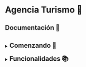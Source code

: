 # Agencia Turismo 🌟

## Documentación 📖
<br>
<details>
<summary> <h2 style="display:inline">Comenzando 🚀 </h2></summary>

### BBDD

Importa la bbdd ya creada que encontrarás dentro de la carpeta
_GestionTurnos\ **bbdd**_

##### Usuario: __"root"__
##### Contraseña:  __""__

Si tienes otro usuario y contraseña tendrás que ir al archivo pom.xml.
Ve a la pestaña source y añade tu nombre de usuario y tu contraseña:

property name="javax.persistence.jdbc.user" value="tu nombre de usuario"
property name="javax.persistence.jdbc.password" value="tu contraseña"

### Postman

Para probar la aplicación puedes usar Postman.
En la carpeta _GestionTurnos\ **postman**_ hay un archivo llamado __Agencia Turismo.postman_collection__.

### Seguridad

Para realizar el __login:__

* __Usuario:__ hackaboss

* __Contraseña:__ 123456
</details>
<br>
<details>
<summary><h2 style="display:inline">Funcionalidades 📚</h2></summary>



### Historias de Usuario

#### Historias de usuario de Hoteles para usuarios autenticados y no autenticados

__1. Obtener un listado de todos los hoteles registrados:__ <br>Los usuarios pueden ver un listado de todos los hoteles registrados en la aplicación.
 <br>
<br>
__Path:__ 

> localhost:8080/agency/hotels

__2. Obtener un listado de todos los hoteles disponibles en un determinado rango de fechas y según la ciudad seleccionada:__ <br>
Los usuarios pueden ver un listado de todos los hoteles disponibles en un determinado rango de fechas y según la ciudad seleccionada.
<br><br> __Path:__ 
> localhost:8080/agency/hotels?dateFrom=dd/mm/aaaa&dateTo=dd/mm/aaaa&destination="nombre_destino"

__3. Realizar una reserva de un hotel, indicando cantidad de personas, fecha de entrada, fecha de salida y tipo de habitación. Obtener como respuesta el monto total de la reserva realizada:__ <br>
Los usuarios pueden realizar una reserva de un hotel, 
indicando cantidad de personas, fecha de entrada, fecha de salida y tipo de habitación. Se obtendrá como respuesta el monto total de la reserva realizada.
<br><br>
__Path:__ 
> localhost:8080/agency/hotel-booking/new

* Ejemplo __json__ para crear una reserva de hotel:
```yaml
{
 //Para crear la reserva de hotel, se debe indicar el hotelCode de este.
 "hotelCode": "TM-0000002",
 "checkInDate": "2024-07-01",
 "checkOutDate": "2024-08-01",
 //Tipos de habitaciones; SINGLE, DOBLE, TRIPLE, MULTIPLE
 "roomType": "DOUBLE",
 "guests": [
  {
   "name": "John",
   "lastName": "Doe",
   "email": "john.doe@example.com",
   "phone": "123-456-7890",
   "dni": "12345698G"
  },
  {
   "name": "Jane",
   "lastName": "Doe",
   "email": "jane.doe@example.com",
   "phone": "098-765-4321",
   "dni": "98563214K"
  }
 ]
}
```
<details>
<summary><h4 style="display:inline">Validaciones ❗ </h4>
</summary>

1. Se comprueban que las fechas de entrada y salida sean correctas.
<br>
 Ejemplo de respuesta en caso de que las fechas no sean validas:

  ![invalidDates](GestionTurismo/doc/hotelResInvDates.png)

2. Se comprueba que el hotel exista.
<br>
 Ejemplo de respuesta en caso de que el hotel no exista:

  ![invalidHotel](GestionTurismo/doc/hotelResInvHotel.png)

3. Se comprueba que el hotel esté dado de alta.
<br>
 Ejemplo de respuesta en caso de que el hotel no esté dado de alta:

  ![invalidHotel](GestionTurismo/doc/hotelResUnHotel.png)

4. Se comprueba que haya huespedes en la reserva.
<br>
 Ejemplo de respuesta en caso de que no haya huespedes en la reserva:

  ![invalidGuests](GestionTurismo/doc/hotelResInvGuests.png)

5. Se comprueba que la habitación esté disponible.
<br>
 Ejemplo de respuesta en caso de que la habitación no esté disponible:

  ![invalidRoom](GestionTurismo/doc/hotelResInvRoom.png)

6. Se comprueba que el numero de huespedes no supere la capacidad de la habitación.
<br>
 Ejemplo de respuesta en caso de que el numero de huespedes supere la capacidad de la habitación:

  ![invalidGuests](GestionTurismo/doc/hotelResInvGuestsRoom.png)

</details>

__4. Obtener un hotel buscado por su Id:__
Los usuarios pueden realizar una busqueda de un hotel por el Id de este.
<br><br>
__Path:__ 
> localhost:8080/agency/hotels/{id}

#### Historias de usuario de Hoteles para usuarios autenticados

__1. Crear un hotel:__ Los usuarios autenticados pueden crear un hotel.
<br><br>__Path:__ 
> localhost:8080/agency/hotels/new

* Ejemplo __json__ para crear un hotel:
```yaml
{
"name": "Hotel Cristoforo Colombo",
"city": "Buenos Aires"
}
```

__2. Crear una habitación:__ Los usuarios autenticados pueden crear una habitación para un determinado hotel, usando el __hotelCode__.
<br><br>__Path:__ 
> localhost:8080/agency/rooms/new/{hotelCode}

* Ejemplo __json__ para crear una habitación:
```yaml
{
 "roomType": "TRIPLE",
 "availableFrom": "2024-01-01",
 "availableTo": "2024-12-31",
 "pricePerNight": 450.00
}
```

__3. Modificar un hotel:__ Los usuarios autenticados pueden modificar cualquier campo de un hotel buscándolo por su __hotelCode__.
<br><br>__Path:__ 
> localhost:8080/agency/hotels/edit/{hotelCode}
> 
* Ejemplo __json__ para modificar solamente la ciudad del hotel:
```yaml
{
  "city":"Barcelona"
}
```
<details>
<summary><h4 style="display:inline">Validaciones ❗ </h4>
</summary>


1. Se comprueba que el hotel exista.
   <br>
   Ejemplo de respuesta en caso de que el hotel no exista:

![invalidHotel](GestionTurismo/doc/hotelEditInvHotel.png)

</details>

__4. Modificar un hotel:__ Los usuarios autenticados pueden modificar __"name"__ y __"city"__ de un hotel pasándolos como parámetro y buscándolo por su __id__.
<br><br>__Path:__ 
> localhost:8080/agency/hotels/edit/{id}

<details>
<summary><h4 style="display:inline">Validaciones ❗ </h4>
</summary>

1. Se comprueba que el hotel exista.
<br>
 Ejemplo de respuesta en caso de que el hotel no exista:

  ![invalidHotel](GestionTurismo/doc/hotelEditInvHotel.png)

</details>


__5. Dar de baja un hotel:__ Los usuarios autenticados pueden dar de __baja__ o __alta__ pasándo un booleano como parámetro llamado __isActive__, un hotel buscándolo por su __hotelCode__.
<br><br>__Path:__ 
> localhost:8080/agency/hotels/edit/{hotelCode}

<details>
<summary><h4 style="display:inline">Validaciones ❗ </h4>
</summary>

1. Se comprueba que el hotel exista.
<br>
 Ejemplo de respuesta en caso de que el hotel no exista:

  ![invalidHotel](GestionTurismo/doc/hotelStatusInvHotel.png)

</details>

__6. Cancelar una reserva de hotel:__ Los usuarios autenticados pueden cancelar la reserva de un hotel, buscándola por su __id__.
<br><br>__Path:__ 
> localhost:8080/agency/hotel-booking/cancel/{id}

<details>
<summary><h4 style="display:inline">Validaciones ❗ </h4>
</summary>
1. Se comprueba que la reserva exista.
<br>
 Ejemplo de respuesta en caso de que la reserva no exista:

  ![invalidHotel](GestionTurismo/doc/hotelResCancelInvRes.png)

</details>

__7. Obtener todas las reservas de hotel:__ Los usuarios autenticados pueden obtener un listado de todas las reservas de todos los hoteles.
<br><br>__Path:__ 
> localhost:8080/agency/hotel-booking/all

__8. Obtener todas las habitaciones:__ Los usuarios autenticados pueden obtener un listado de todas las habitaciones de todos los hoteles.
<br><br>__Path:__ 
> localhost:8080/agency/rooms


#### Historias de usuario de Vuelos para usuarios autenticados y no autenticados
__1. Obtener un listado de todos los vuelos registrados:__ Los usuarios pueden obtener un listado con todos los vuelos disponibles.
<br><br>__Path:__ 
>localhost:8080/agency/flights

__2. Obtener un listado de todos los vuelos disponibles en un determinado rango de fechas y según el destino seleccionado:__ Los usuarios pueden obtener un listado con todos los vuelos disponibles en un determinado rango de fechas y según el destino seleccionado..
<br><br>__Path:__ 
>localhost:8080/agency/flights

__3. Obtener un vuelo buscado por su Id:__
Los usuarios pueden realizar una busqueda de un vuelo buscado por el Id de este.
<br><br>__Path:__ 
> localhost:8080/agency/flights/{id}

__4. Realizar la reserva de un vuelo/s, indicando el código de vuelo de ida, la fecha de ida, el asiento y la cantidad de pasajeros. Si quiere reservar la vuelta, indicará el código de vuelo y la fecha de vuelta:__
Los usuarios pueden realizar una reserva de vuelo de ida o de ida y vuelta.
<br><br>__Path:__ 
> localhost:8080/agency/flight-booking/new

* Ejemplo __json__ para crear una reserva de vuelo para ir y volver:
```yaml
{
 "flightToCode": "MABA-2501000003",
 "flightBackCode": "BAMA-2601000004",
 "dateFlightTo": "2024-01-25",
 "dateFlightBack": "2024-01-26",
 "seatTypeFlightTo": "BUSINESS",
 "seatTypeFlightBack": "TOURIST",
 "passengers": [
  {
   "name": "Lucrecia",
   "lastName": "Miramontes",
   "email": "lucrecia.miramontes@example.com",
   "phone": "32421563",
   "dni": "16942378F"
  }
 ]
}
```
* Ejemplo __json__ para crear una reserva de vuelo sólo de ida:
```yaml
{
 "flightToCode": "MABA-2501000003",
 "flightBackCode": "",
 "dateFlightTo": "2024-01-25",
 "dateFlightBack": "",
 "seatTypeFlightTo": "BUSINESS",
 "seatTypeFlightBack": "",
 "passengers": [
  {
   "name": "Lucrecia",
   "lastName": "Miramontes",
   "email": "lucrecia.miramontes@example.com",
   "phone": "32421563",
   "dni": "16942378F"
  }
 ]
}
```

<details>
<summary><h4 style="display:inline">Validaciones ❗ </h4>
</summary>

1. Se comprueba que el vuelo de ida exista.
<br>
 Ejemplo de respuesta en caso de que el vuelo de ida no exista:

  ![invalidFlight](GestionTurismo/doc/flightToResInvFlight.png)

2. Se comprueba que exista el vuelo en la fecha indicada.
<br>
 Ejemplo de respuesta en caso de que el vuelo no exista en la fecha indicada:

  ![invalidFlight](GestionTurismo/doc/flightToResInvDate.png)

3. Se comprueba que haya suficientes asientos para la cantidad de pasajeros indicada en la reserva.
<br>
 Ejemplo de respuesta en caso de que no haya suficientes asientos:

  ![invalidFlight](GestionTurismo/doc/flightToResInsQSeats.png)
4. Se comprueba si existe una reserva realizada por una de las personas que se quiere reservar.
<br>
 Ejemplo de respuesta en caso de que exista una reserva realizada por una de las personas que se quiere reservar:

  ![invalidFlight](GestionTurismo/doc/flightToResInsRes.png)

</details>

#### Historias de usuario de Vuelos para usuarios autenticados

__1. Crear un vuelo:__ Los usuarios autenticados pueden crear un vuelo.
<br><br>__Path:__ 
>localhost:8080/agency/flights/new

* Ejemplo __json__ para crear un vuelo:
```yaml
{
 "origin": "Buenos Aires",
 "destination": "Madrid",
 "seatTypePrices": {
  "TOURIST": 200.00,
  "PREMIUM_TOURIST": 350.00,
  "BUSINESS": 500.00
 },
 "date": "2024-01-26",
 "totalSeats": 10,
 "isActive": true
}
```

<details>
<summary><h4 style="display:inline">Validaciones ❗ </h4>
</summary>

1. Se comprueba que la fecha introducida no sea anterior al dia de hoy, y que el vuelo no exista.
<br>
 Ejemplo de respuesta en caso de que la fecha introducida no sea anterior al dia de hoy, y que el vuelo no exista:

  ![invalidFlight](GestionTurismo/doc/flightNewInv.png)

</details>

__2. Modificar un vuelo:__ Los usuarios autenticados pueden modificar cualquier campo de un vuelo buscándolo por su __flightNumber__.
<br><br>__Path:__ 
> localhost:8080/agency/flights/edit/{flightNumber}

* Ejemplo __json__ para modificar solamente el destino del vuelo y la fecha:
```yaml
{
  "destination":"Barcelona",
  "date": "2024-01-26"
}
```

<details>
<summary><h4 style="display:inline">Validaciones ❗ </h4>
</summary>

1. Se comprueba que el vuelo exista.
<br>
 Ejemplo de respuesta en caso de que el vuelo no exista:

  ![invalidFlight](GestionTurismo/doc/flightEditInvFlight.png)

</details>

__3. Modificar un vuelo:__ Los usuarios autenticados pueden modificar el origen, destino, el tipo de asiento, la cantidad de asientos y la fecha de un vuelo buscándolo por su __Id__.
<br><br>__Path:__ 
> localhost:8080/agency/flights/edit/{id}

* Ejemplo __json__ para modificar el vuelo:
```yaml
{
 "origin": "Oviedo",
 "destination": "Paris",
 "seatTypePrices": {
  "TOURIST": 120.00,
  "PREMIUM_TOURIST": 200.00,
  "BUSINESS": 350.00
 },
 "date": "2024-08-15",
 "totalSeats": 150,
 "isActive": true
}
```

<details>
<summary><h4 style="display:inline">Validaciones ❗ </h4>
</summary>

1. Se comprueba que el vuelo exista.
   <br>
   Ejemplo de respuesta en caso de que el vuelo no exista:

![invalidFlight](GestionTurismo/doc/flightEditInvFlight.png)

</details>

__4. Cancelar una reserva de vuelo:__ Los usuarios autenticados pueden cancelar la reserva de un vuelo, buscándolo por su __id__.
<br><br>__Path:__ 
> localhost:8080/agency/flight-booking/cancel/{id}

<details>
<summary><h4 style="display:inline">Validaciones ❗ </h4>
</summary>

1. Se comprueba que la reserva exista.
<br>
 Ejemplo de respuesta en caso de que la reserva no exista:

  ![invalidFlight](GestionTurismo/doc/flightResCancelInvRes.png)

</details>

__5. Obtener todas las reservas de vuelo:__ Los usuarios autenticados pueden obtener un listado de todas las reservas de todos los vuelos.
<br><br>__Path:__ 
> localhost:8080/agency/flight-booking/all

</details>